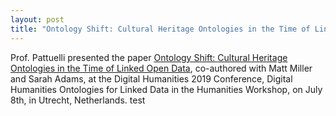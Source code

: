 ```yaml
---
layout: post
title: "Ontology Shift: Cultural Heritage Ontologies in the Time of Linked Open Data"
---
```

Prof. Pattuelli presented the paper [Ontology Shift: Cultural Heritage Ontologies in the Time of Linked Open Data](https://cwrc.ca/islandora/object/islandora%3A34f1ac71-c799-4f24-a9a1-0732e3920e52/share), co-authored with Matt Miller and Sarah Adams, at the Digital Humanities 2019 Conference, Digital Humanities Ontologies for Linked Data in the Humanities Workshop, on July 8th, in Utrecht, Netherlands. 
test
